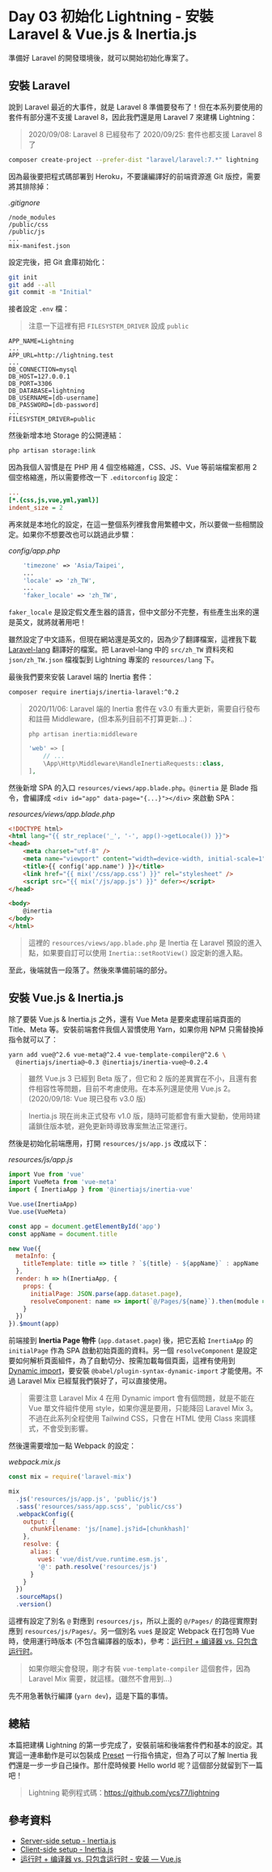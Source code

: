 # Day 03 初始化 Lightning - 安裝 Laravel & Vue.js & Inertia.js

準備好 Laravel 的開發環境後，就可以開始初始化專案了。

## 安裝 Laravel

說到 Laravel 最近的大事件，就是 Laravel 8 準備要發布了！但在本系列要使用的套件有部分還不支援 Laravel 8，因此我們還是用 Laravel 7 來建構 Lightning：

> 2020/09/08: Laravel 8 已經發布了
> 2020/09/25: 套件也都支援 Laravel 8 了

```bash
composer create-project --prefer-dist "laravel/laravel:7.*" lightning
```

因為最後要把程式碼部署到 Heroku，不要讓編譯好的前端資源進 Git 版控，需要將其排除掉：

*.gitignore*
```
/node_modules
/public/css
/public/js
...
mix-manifest.json
```

設定完後，把 Git 倉庫初始化：

```bash
git init
git add --all
git commit -m "Initial"
```

接者設定 `.env` 檔：

> 注意一下這裡有把 `FILESYSTEM_DRIVER` 設成 `public`

```
APP_NAME=Lightning
...
APP_URL=http://lightning.test
...
DB_CONNECTION=mysql
DB_HOST=127.0.0.1
DB_PORT=3306
DB_DATABASE=lightning
DB_USERNAME=[db-username]
DB_PASSWORD=[db-password]
...
FILESYSTEM_DRIVER=public
```

然後新增本地 Storage 的公開連結：

```bash
php artisan storage:link
```

因為我個人習慣是在 PHP 用 4 個空格縮進，CSS、JS、Vue 等前端檔案都用 2 個空格縮進，所以需要修改一下 `.editorconfig` 設定：

```ini
...
[*.{css,js,vue,yml,yaml}]
indent_size = 2
```

再來就是本地化的設定，在這一整個系列裡我會用繁體中文，所以要做一些相關設定。如果你不想要改也可以跳過此步驟：

*config/app.php*
```php
    'timezone' => 'Asia/Taipei',
    ...
    'locale' => 'zh_TW',
    ...
    'faker_locale' => 'zh_TW',
```

`faker_locale` 是設定假文產生器的語言，但中文部分不完整，有些產生出來的還是英文，就將就著用吧！

雖然設定了中文語系，但現在網站還是英文的，因為少了翻譯檔案，這裡我下載 [Laravel-lang](https://github.com/Laravel-Lang/lang) 翻譯好的檔案。把 Laravel-lang 中的 `src/zh_TW` 資料夾和 `json/zh_TW.json` 檔複製到 Lightning 專案的 `resources/lang` 下。

最後我們要來安裝 Laravel 端的 Inertia 套件：

```bash
composer require inertiajs/inertia-laravel:^0.2
```

> 2020/11/06: Laravel 端的 Inertia 套件在 v3.0 有重大更新，需要自行發布和註冊 Middleware，(但本系列目前不打算更新...)：
>
> ```
> php artisan inertia:middleware
> ```
>
> ```php
> 'web' => [
>     // ...
>     \App\Http\Middleware\HandleInertiaRequests::class,
> ],
> ```

然後新增 SPA 的入口 `resources/views/app.blade.php`。`@inertia` 是 Blade 指令，會編譯成 `<div id="app" data-page="{...}"></div>` 來啟動 SPA：

*resources/views/app.blade.php*
```html
<!DOCTYPE html>
<html lang="{{ str_replace('_', '-', app()->getLocale()) }}">
<head>
    <meta charset="utf-8" />
    <meta name="viewport" content="width=device-width, initial-scale=1">
    <title>{{ config('app.name') }}</title>
    <link href="{{ mix('/css/app.css') }}" rel="stylesheet" />
    <script src="{{ mix('/js/app.js') }}" defer></script>
</head>

<body>
    @inertia
</body>
</html>
```

> 這裡的 `resources/views/app.blade.php` 是 Inertia 在 Laravel 預設的進入點，如果要自訂可以使用 `Inertia::setRootView()` 設定新的進入點。

至此，後端就告一段落了。然後來準備前端的部分。

## 安裝 Vue.js & Inertia.js

除了要裝 Vue.js & Inertia.js 之外，還有 Vue Meta 是要來處理前端頁面的 Title、Meta 等。安裝前端套件我個人習慣使用 Yarn，如果你用 NPM 只需替換掉指令就可以了：

```bash
yarn add vue@^2.6 vue-meta@^2.4 vue-template-compiler@^2.6 \
  @inertiajs/inertia@~0.3 @inertiajs/inertia-vue@~0.2.4
```

> 雖然 Vue.js 3 已經到 Beta 版了，但它和 2 版的差異實在不小，且還有套件相容性等問題，目前不考慮使用。在本系列還是使用 Vue.js 2。(2020/09/18: Vue 現已發布 v3.0 版)

> Inertia.js 現在尚未正式發布 v1.0 版，隨時可能都會有重大變動，使用時建議鎖住版本號，避免更新時導致專案無法正常運行。

然後是初始化前端應用，打開 `resources/js/app.js` 改成以下：

*resources/js/app.js*
```js
import Vue from 'vue'
import VueMeta from 'vue-meta'
import { InertiaApp } from '@inertiajs/inertia-vue'

Vue.use(InertiaApp)
Vue.use(VueMeta)

const app = document.getElementById('app')
const appName = document.title

new Vue({
  metaInfo: {
    titleTemplate: title => title ? `${title} - ${appName}` : appName
  },
  render: h => h(InertiaApp, {
    props: {
      initialPage: JSON.parse(app.dataset.page),
      resolveComponent: name => import(`@/Pages/${name}`).then(module => module.default)
    }
  })
}).$mount(app)
```

前端接到 **Inertia Page 物件** (`app.dataset.page`) 後，把它丟給 `InertiaApp` 的 `initialPage` 作為 SPA 啟動初始頁面的資料。另一個 `resolveComponent` 是設定要如何解析頁面組件，為了自動切分、按需加載每個頁面，這裡有使用到 [Dynamic import](https://github.com/tc39/proposal-dynamic-import)，要安裝 `@babel/plugin-syntax-dynamic-import` 才能使用。不過 Laravel Mix 已經幫我們裝好了，可以直接使用。

> 需要注意 Laravel Mix 4 在用 Dynamic import 會有個問題，就是不能在 Vue 單文件組件使用 style，如果你還是要用，只能降回 Laravel Mix 3。不過在此系列全程使用 Tailwind CSS，只會在 HTML 使用 Class 來調樣式，不會受到影響。

然後還需要增加一點 Webpack 的設定：

*webpack.mix.js*
```js
const mix = require('laravel-mix')

mix
  .js('resources/js/app.js', 'public/js')
  .sass('resources/sass/app.scss', 'public/css')
  .webpackConfig({
    output: {
      chunkFilename: 'js/[name].js?id=[chunkhash]'
    },
    resolve: {
      alias: {
        vue$: 'vue/dist/vue.runtime.esm.js',
        '@': path.resolve('resources/js')
      }
    }
  })
  .sourceMaps()
  .version()
```

這裡有設定了別名 `@` 對應到 `resources/js`，所以上面的 `@/Pages/` 的路徑實際對應到 `resources/js/Pages/`。另一個別名 `vue$` 是設定 Webpack 在打包時 Vue 時，使用運行時版本 (不包含編譯器的版本)，參考：[运行时 + 编译器 vs. 只包含运行时](https://cn.vuejs.org/v2/guide/installation.html#%E8%BF%90%E8%A1%8C%E6%97%B6-%E7%BC%96%E8%AF%91%E5%99%A8-vs-%E5%8F%AA%E5%8C%85%E5%90%AB%E8%BF%90%E8%A1%8C%E6%97%B6)。

> 如果你眼尖會發現，剛才有裝 `vue-template-compiler` 這個套件，因為 Laravel Mix 需要，就這樣。(雖然不會用到...)

先不用急著執行編譯 (`yarn dev`)，這是下篇的事情。

## 總結

本篇把建構 Lightning 的第一步完成了，安裝前端和後端套件們和基本的設定。其實這一連串動作是可以包裝成 [Preset](https://preset.dev/) 一行指令搞定，但為了可以了解 Inertia 我們還是一步一步自己操作。那什麼時候要 Hello world 呢？這個部分就留到下一篇吧！

> Lightning 範例程式碼：https://github.com/ycs77/lightning

## 參考資料

* [Server-side setup - Inertia.js](https://inertiajs.com/server-side-setup)
* [Client-side setup - Inertia.js](https://inertiajs.com/client-side-setup)
* [运行时 + 编译器 vs. 只包含运行时 - 安装 — Vue.js](https://cn.vuejs.org/v2/guide/installation.html#%E8%BF%90%E8%A1%8C%E6%97%B6-%E7%BC%96%E8%AF%91%E5%99%A8-vs-%E5%8F%AA%E5%8C%85%E5%90%AB%E8%BF%90%E8%A1%8C%E6%97%B6)
